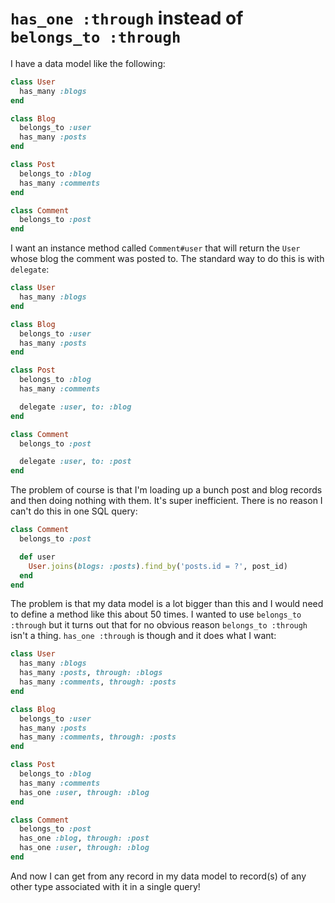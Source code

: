 `has_one :through` instead of `belongs_to :through`
====

I have a data model like the following:

```ruby
class User
  has_many :blogs
end

class Blog
  belongs_to :user
  has_many :posts
end

class Post
  belongs_to :blog
  has_many :comments
end

class Comment
  belongs_to :post
end
```

I want an instance method called `Comment#user` that will return the `User` whose blog the comment was posted to.  The standard way to do this is with `delegate`:

```ruby
class User
  has_many :blogs
end

class Blog
  belongs_to :user
  has_many :posts
end

class Post
  belongs_to :blog
  has_many :comments

  delegate :user, to: :blog
end

class Comment
  belongs_to :post

  delegate :user, to: :post
end
```

The problem of course is that I'm loading up a bunch post and blog records and then doing nothing with them.  It's super inefficient.  There is no reason I can't do this in one SQL query:

```ruby
class Comment
  belongs_to :post

  def user
    User.joins(blogs: :posts).find_by('posts.id = ?', post_id)
  end
end
```

The problem is that my data model is a lot bigger than this and I would need to define a method like this about 50 times.  I wanted to use `belongs_to :through` but it turns out that for no obvious reason `belongs_to :through` isn't a thing.  `has_one :through` is though and it does what I want:

```ruby
class User
  has_many :blogs
  has_many :posts, through: :blogs
  has_many :comments, through: :posts
end

class Blog
  belongs_to :user
  has_many :posts
  has_many :comments, through: :posts
end

class Post
  belongs_to :blog
  has_many :comments
  has_one :user, through: :blog
end

class Comment
  belongs_to :post
  has_one :blog, through: :post
  has_one :user, through: :blog
end
```

And now I can get from any record in my data model to record(s) of any other type associated with it in a single query!
